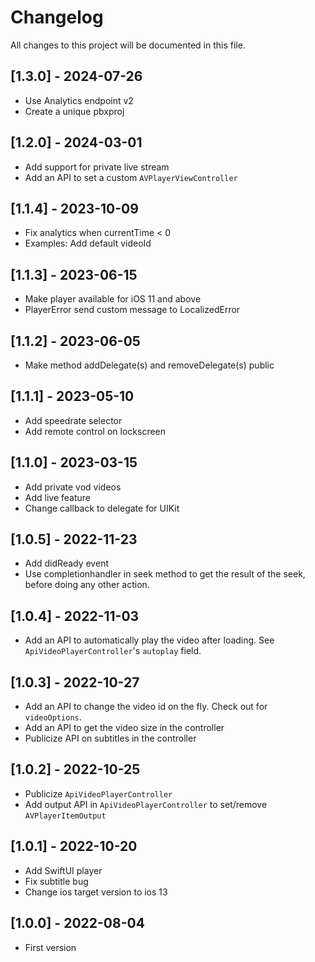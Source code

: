 # Changelog
All changes to this project will be documented in this file.

## [1.3.0] - 2024-07-26
- Use Analytics endpoint v2
- Create a unique pbxproj

## [1.2.0] - 2024-03-01
- Add support for private live stream
- Add an API to set a custom `AVPlayerViewController`

## [1.1.4] - 2023-10-09
- Fix analytics when currentTime < 0
- Examples: Add default videoId

## [1.1.3] - 2023-06-15
- Make player available for iOS 11 and above
- PlayerError send custom message to LocalizedError

## [1.1.2] - 2023-06-05
- Make method addDelegate(s) and removeDelegate(s) public

## [1.1.1] - 2023-05-10
- Add speedrate selector
- Add remote control on lockscreen

## [1.1.0] - 2023-03-15
- Add private vod videos
- Add live feature
- Change callback to delegate for UIKit 

## [1.0.5] - 2022-11-23
- Add didReady event
- Use completionhandler in seek method to get the result of the seek, before doing any other action.

## [1.0.4] - 2022-11-03
- Add an API to automatically play the video after loading. See `ApiVideoPlayerController`'s `autoplay` field.

## [1.0.3] - 2022-10-27
- Add an API to change the video id on the fly. Check out for `videoOptions`.
- Add an API to get the video size in the controller
- Publicize API on subtitles in the controller

## [1.0.2] - 2022-10-25
- Publicize `ApiVideoPlayerController`
- Add output API in `ApiVideoPlayerController` to set/remove `AVPlayerItemOutput`

## [1.0.1] - 2022-10-20
- Add SwiftUI player
- Fix subtitle bug 
- Change ios target version to ios 13

## [1.0.0] - 2022-08-04
- First version
